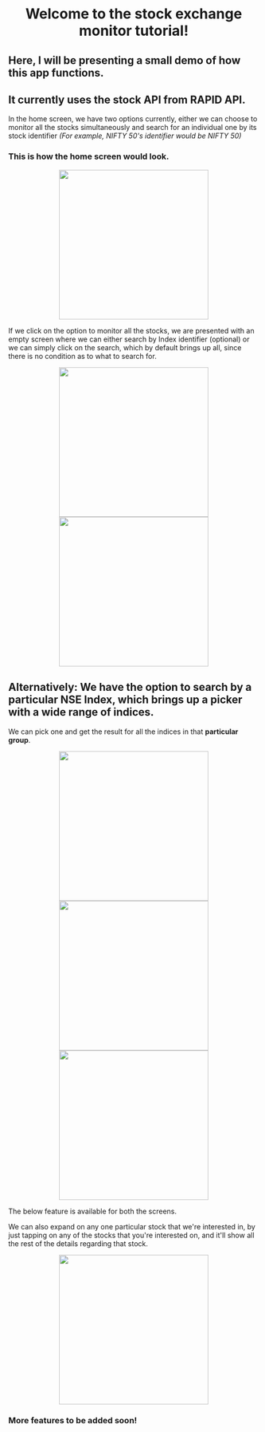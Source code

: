 <h1 align="center"> Welcome to the stock exchange monitor tutorial! </h1>

## Here, I will be presenting a small demo of how this app functions.
## It currently uses the stock API from RAPID API.

In the home screen, we have two options currently, either we can choose to monitor all the stocks simultaneously and search for an individual one by its stock identifier _(For example, NIFTY 50's identifier would be NIFTY 50)_

### This is how the home screen would look.

<p align="center">
  
  <img width=300 src="https://user-images.githubusercontent.com/22641582/119609560-6c918980-be15-11eb-8212-2f07aeba2fe6.png">
  
</p>

If we click on the option to monitor all the stocks, we are presented with an empty screen where we can either search by Index identifier (optional) or we can simply click on the search, which by default brings up all, since there is no condition as to what to search for.

<p align="center">
  <img width=300 src="https://user-images.githubusercontent.com/22641582/119609740-b67a6f80-be15-11eb-8413-406730f7cea5.png">
  <img width=300 src="https://user-images.githubusercontent.com/22641582/119610384-c6df1a00-be16-11eb-95d6-89bcdb8d9e08.png">
</p>

## Alternatively: We have the option to search by a particular NSE Index, which brings up a picker with a wide range of indices.

We can pick one and get the result for all the indices in that **particular group**.

<p align="center">
  <img width=300 src="https://user-images.githubusercontent.com/22641582/119611768-c21b6580-be18-11eb-9aa0-c7a9f30ea5d4.png">
  <img width=300 src="https://user-images.githubusercontent.com/22641582/119611860-db241680-be18-11eb-83a6-3834be4c39a7.png">
  <img width=300 src="https://user-images.githubusercontent.com/22641582/119612018-060e6a80-be19-11eb-8c5f-ac8ff9b961e6.png">
</p>

The below feature is available for both the screens.

We can also expand on any one particular stock that we're interested in, by just tapping on any of the stocks that you're interested on, and it'll show all the rest of the details regarding that stock.

<p align="center">
  <img width=300 src="https://user-images.githubusercontent.com/22641582/119612452-8634d000-be19-11eb-8c12-a6ab76634c9a.png">
</p>

### More features to be added soon!
